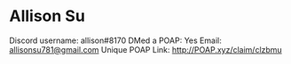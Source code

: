 # Allison Su

Discord username: allison#8170
DMed a POAP: Yes
Email: allisonsu781@gmail.com
Unique POAP Link: http://POAP.xyz/claim/clzbmu